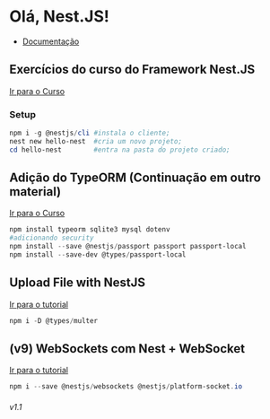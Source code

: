 # Olá, Nest.JS!
- <a href="https://docs.nestjs.com/">Documentação</a>

## Exercícios do curso do Framework Nest.JS
<a href="https://www.youtube.com/playlist?list=PLE0DHiXlN_qqRNX4KpkNKvFswCXHUwoyL">Ir para o Curso</a>

### Setup

```powershell
npm i -g @nestjs/cli #instala o cliente;
nest new hello-nest  #cria um novo projeto;
cd hello-nest        #entra na pasta do projeto criado;
```

## Adição do TypeORM (Continuação em outro material)

<a href="https://www.youtube.com/playlist?list=PLTLAlheiUm5G6yzSN0KTBbZwZS8xVKYxI"> Ir para o Curso</a>

```powershell
npm install typeorm sqlite3 mysql dotenv
#adicionando security
npm install --save @nestjs/passport passport passport-local
npm install --save-dev @types/passport-local
```

## Upload File with NestJS

<a href="https://www.youtube.com/watch?v=qPQPsRA9R7Y">Ir para o tutorial</a>
```powershell
npm i -D @types/multer

```

## (v9) WebSockets com Nest + WebSocket

<a href="https://www.youtube.com/watch?v=RGmBjliEZZ0&t=1s">Ir para o tutorial</a>
```powershell
npm i --save @nestjs/websockets @nestjs/platform-socket.io
```

###### v1.1